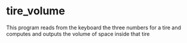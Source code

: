 # tire_volume
This program reads from the keyboard the three numbers for a tire and computes and outputs the volume of space inside that tire
